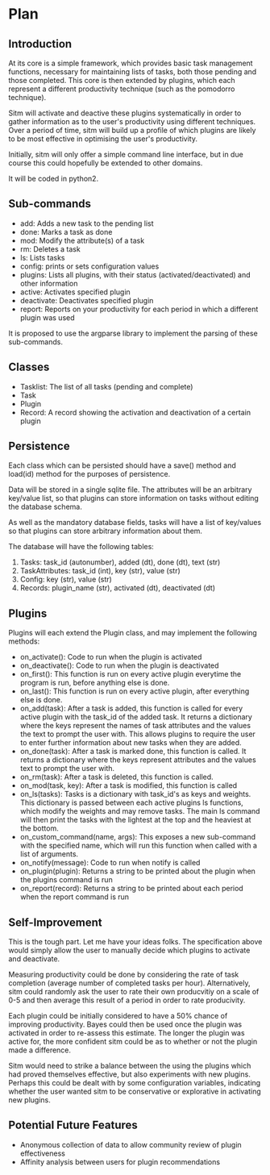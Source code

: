 Plan
====

Introduction
------------

At its core is a simple framework, which provides basic task management functions, necessary for maintaining lists of tasks, both those pending and those completed.  This core is then extended by plugins, which each represent a different productivity technique (such as the pomodorro technique).

Sitm will activate and deactive these plugins systematically in order to gather information as to the user's productivity using different techniques.  Over a period of time, sitm will build up a profile of which plugins are likely to be most effective in optimising the user's productivity.

Initially, sitm will only offer a simple command line interface, but in due course this could hopefully be extended to other domains.

It will be coded in python2.

Sub-commands
------------

- add: Adds a new task to the pending list
- done: Marks a task as done
- mod: Modify the attribute(s) of a task
- rm: Deletes a task
- ls: Lists tasks
- config: prints or sets configuration values
- plugins: Lists all plugins, with their status (activated/deactivated) and other information
- active: Activates specified plugin
- deactivate: Deactivates specified plugin
- report: Reports on your productivity for each period in which a different plugin was used

It is proposed to use the argparse library to implement the parsing of these sub-commands.

Classes
-------

- Tasklist: The list of all tasks (pending and complete)
- Task
- Plugin
- Record: A record showing the activation and deactivation of a certain plugin

Persistence
-----------

Each class which can be persisted should have a save() method and load(id) method for the purposes of persistence.

Data will be stored in a single sqlite file.  The attributes will be an arbitrary key/value list, so that plugins can store information on tasks without editing the database schema.

As well as the mandatory database fields, tasks will have a list of key/values so that plugins can store arbitrary information about them.

The database will have the following tables:

1. Tasks: task_id (autonumber), added (dt), done (dt), text (str)
2. TaskAttributes: task_id (int), key (str), value (str)
3. Config: key (str), value (str)
4. Records: plugin_name (str), activated (dt), deactivated (dt)

Plugins
-------

Plugins will each extend the Plugin class, and may implement the following methods:

- on_activate(): Code to run when the plugin is activated
- on_deactivate(): Code to run when the plugin is deactivated
- on_first(): This function is run on every active plugin everytime the program is run, before anything else is done.
- on_last(): This function is run on every active plugin, after everything else is done.
- on_add(task): After a task is added, this function is called for every active plugin with the task_id of the added task.  It returns a dictionary where the keys represent the names of task attributes and the values the text to prompt the user with.  This allows plugins to require the user to enter further information about new tasks when they are added.
- on_done(task): After a task is marked done, this function is called.  It returns a dictionary where the keys represent attributes and the values text to prompt the user with.
- on_rm(task): After a task is deleted, this function is called.
- on_mod(task, key): After a task is modified, this function is called
- on_ls(tasks): Tasks is a dictionary with task_id's as keys and weights.  This dictionary is passed between each active plugins ls functions, which modify the weights and may remove tasks.  The main ls command will then print the tasks with the lightest at the top and the heaviest at the bottom.
- on_custom_command(name, args): This exposes a new sub-command with the specified name, which will run this function when called with a list of arguments.
- on_notify(message): Code to run when notify is called
- on_plugin(plugin): Returns a string to be printed about the plugin when the plugins command is run
- on_report(record): Returns a string to be printed about each period when the report command is run

Self-Improvement
----------------

This is the tough part.  Let me have your ideas folks.  The specification above would simply allow the user to manually decide which plugins to activate and deactivate.

Measuring productivity could be done by considering the rate of task completion (average number of completed tasks per hour).  Alternatively, sitm could randomly ask the user to rate their own producvitiy on a scale of 0-5 and then average this result of a period in order to rate producivity.

Each plugin could be initially considered to have a 50% chance of improving productivity.  Bayes could then be used once the plugin was activated in order to re-assess this estimate.  The longer the plugin was active for, the more confident sitm could be as to whether or not the plugin made a difference.

Sitm would need to strike a balance between the using the plugins which had proved themselves effective, but also experiments with new plugins.  Perhaps this could be dealt with by some configuration variables, indicating whether the user wanted sitm to be conservative or explorative in activating new plugins.

Potential Future Features
-------------------------

- Anonymous collection of data to allow community review of plugin effectiveness
- Affinity analysis between users for plugin recommendations
